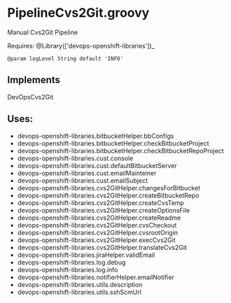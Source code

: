 # PipelineCvs2Git.groovy
   Manual Cvs2Git Pipeline
  
   Requires: @Library(['devops-openshift-libraries'])_
  
    @param logLevel String default 'INFO'
  
## Implements
   DevOpsCvs2Git
  
## Uses:
- devops-openshift-libraries.bitbucketHelper.bbConfigs
- devops-openshift-libraries.bitbucketHelper.checkBitbucketProject
- devops-openshift-libraries.bitbucketHelper.checkBitbucketRepoProject
- devops-openshift-libraries.cust.console
- devops-openshift-libraries.cust.defaultBitbucketServer
- devops-openshift-libraries.cust.emailMainteiner
- devops-openshift-libraries.cust.emailSubject
- devops-openshift-libraries.cvs2GitHelper.changesForBitbucket
- devops-openshift-libraries.cvs2GitHelper.createBitbucketRepo
- devops-openshift-libraries.cvs2GitHelper.createCvsTemp
- devops-openshift-libraries.cvs2GitHelper.createOptionsFile
- devops-openshift-libraries.cvs2GitHelper.createReadme
- devops-openshift-libraries.cvs2GitHelper.cvsCheckout
- devops-openshift-libraries.cvs2GitHelper.cvsrootOrigin
- devops-openshift-libraries.cvs2GitHelper.execCvs2Git
- devops-openshift-libraries.cvs2GitHelper.translateCvs2Git
- devops-openshift-libraries.jiraHelper.validEmail
- devops-openshift-libraries.log.debug
- devops-openshift-libraries.log.info
- devops-openshift-libraries.notifierHelper.emailNotifier
- devops-openshift-libraries.utils.description
- devops-openshift-libraries.utils.sshScmUrl
